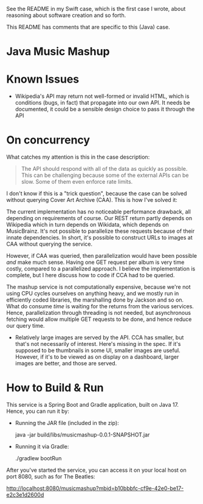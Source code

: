 
See the README in my Swift case, which is the first case I wrote, about reasoning about software creation and so forth.

This README has comments that are specific to this (Java) case.

# Java Music Mashup

# Known Issues

* Wikipedia's API may return not well-formed or invalid HTML, which is conditions (bugs, in fact) that propagate into our own API. It needs be documented, it could be a sensible design choice to pass it through the API

# On concurrency

What catches my attention is this in the case description:

> The API should respond with all of the data as quickly as possible. This can be challenging because some of the external APIs can be slow. Some of them even enforce rate limits.

I don't know if this is a "trick question", because the case can be solved without querying Cover Art Archive (CAA). This is how I've solved it:

The current implementation has no noticeable performance drawback, all depending on requirements of course. Our REST return partly depends on Wikipedia which in turn depends on Wikidata, which depends on MusicBrainz. It's not possible to parallelize these requests because of their innate dependencies. In short, it's possible to construct URLs to images at CAA without querying the service.

However, if CAA was queried, then parallelization would have been possible *and* make much sense. Having one GET request per album is very time costly, compared to a parallelized approach. I believe the implementation is complete, but I here discuss how to code if CCA had to be queried.

The mashup service is not computationally expensive, because we're not using CPU cycles ourselves on anything heavy, and we mostly run in efficiently coded libraries, the marshalling done by Jackson and so on. What do consume *time* is waiting for the returns from the various services. Hence, parallelization through threading is not needed, but asynchronous fetching would allow multiple GET requests to be done, and hence reduce our query time.

* Relatively large images are served by the API. CCA has smaller, but that's not necessarily of interest. Here's missing in the spec. If it's supposed to be thumbnails in some UI, smaller images are useful. However, if it's to be viewed as on display on a dashboard, larger images are better, and those are served.

# How to Build & Run

This service is a Spring Boot and Gradle application, built on Java 17. Hence, you can run it by:

* Running the JAR file (included in the zip):

    java -jar build/libs/musicmashup-0.0.1-SNAPSHOT.jar

* Running it via Gradle:

    ./gradlew bootRun

After you've started the service, you can access it on your local host on port 8080, such as for The Beatles:

<http://localhost:8080/musicmashup?mbid=b10bbbfc-cf9e-42e0-be17-e2c3e1d2600d>

